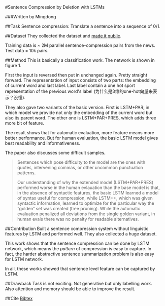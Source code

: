 #Sentence Compression by Deletion with LSTMs

###Written by Mingdong

##Task
Sentence compression: Translate a sentence into a sequence of 0/1. 

##Dataset
They collected the dataset and [made it public](http://storage.googleapis.com/sentencecomp/compression-data.json). 

Training data is ~ 2M parallel sentence-compression pairs from the news. Test data = 10k pairs.

##Method
This is basically a classification work. The network is shown in figure 1.

First the input is reversed then put in unchanged again. Pretty straight forward. The representation of input consists of two parts: the embedding of current word and last label. Last label contain a one hot sport representation of the previous word's label (为什么是3维的one-hot向量来表示？没懂).

They also gave two variants of the basic version. First is LSTM+PAR, in which model we provide not only the embedding of the current word but also its parent word. The other one is LSTM+PAR+PRES, which adds three more bit of feature. 

The result shows that for automatic evaluation, more feature means more better performance. But for human evaluation, the basic LSTM model gives best readability and informativeness.

The paper also discusses some difficult samples. 
> Sentences which pose difficulty to the model are the ones with quotes, intervening commas, or other uncommon punctuation patterns.
> 
> Our understanding of why the extended model (LSTM+PAR+PRES) performed worse in the human evlauation than the base model is that, in the absence of syntactic features, the basic LSTM learned a model of syntax useful for compression, while LSTM++, which was given syntactic information, learned to optimize for the particular way
the ”golden” set was created (tree pruning). While the automatic evaluation penalized all deviations from the single golden variant, in human evals there was no penalty for readable alternatives.

##Contribution
Built a sentence compression system without linguistic features by LSTM and performed well. They also collected a huge dataset.

This work shows that the sentence compression can be done by LSTM network, which means the _pattern_ of compression is easy to capture. In fact, the harder abstractive sentence summarization problem is also easy for LSTM network. 

In all, these works showed that sentence level feature can be captured by LSTM.

##Drawback
Task is not exciting. Not generative but only labelling work. Also attention and memory should be able to improve the result.

##Cite
[Bibtex](https://scholar.google.com/scholar.bib?q=info:wo0n4gbkomgJ:scholar.google.com/&output=citation&scisig=AAGBfm0AAAAAVwyTJfKeZ1F20lZ68dEng53sOhm2B6aO&scisf=4&hl=en)
